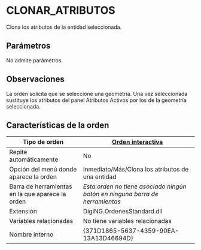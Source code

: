 # CLONAR\_ATRIBUTOS

Clona los atributos de la entidad seleccionada.

## Parámetros

No admite parámetros.

## Observaciones

La orden solicita que se seleccione una geometría. Una vez seleccionada sustituye los atributos del panel Atributos Activos por los de la geometría seleccionada.

## Características de la orden

| Tipo de orden                                    | [Orden interactiva](clonar.md)                                               |
| ------------------------------------------------ | ---------------------------------------------------------------------------- |
| Repite automáticamente                           | No                                                                           |
| Opción del menú donde aparece la orden           | Inmediato/Más/Clona los atributos de una entidad                             |
| Barra de herramientas en la que aparece la orden | _Esta orden no tiene asociado ningún botón en ninguna barra de herramientas_ |
| Extensión                                        | DigiNG.OrdenesStandard.dll                                                   |
| Variables relacionadas                           | No tiene variables relacionadas                                              |
| Nombre interno                                   | {371D1865-5637-4359-90EA-13A13D46694D}                                       |
